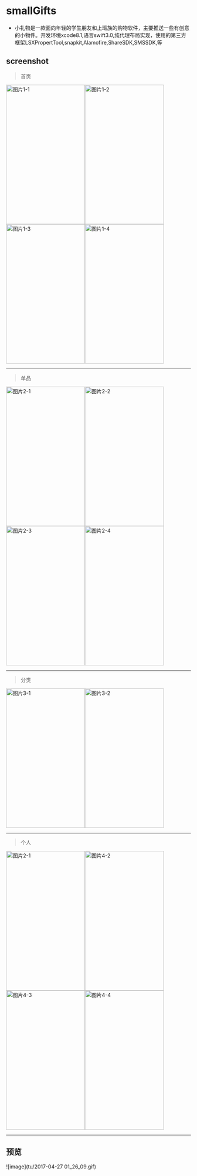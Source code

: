 # smallGifts
  - 小礼物是一款面向年轻的学生朋友和上班族的购物软件，主要推送一些有创意的小物件。开发环境xcode8.1,语言swift3.0,纯代理布局实现，使用的第三方框架LSXPropertTool,snapkit,Alamofire,ShareSDK,SMSSDK,等
  
## screenshot
   > 首页
   
  <img src="https://github.com/coderLL/ShoppingGuide/blob/master/%E6%88%AA%E5%9B%BE/1-1.png" width="215" height="380" alt="图片1-1" /><img src="https://github.com/coderLL/ShoppingGuide/blob/master/%E6%88%AA%E5%9B%BE/1-2.png" width="215" height="380" alt="图片1-2" /><img src="https://github.com/coderLL/ShoppingGuide/blob/master/%E6%88%AA%E5%9B%BE/1-3.png" width="215" height="380" alt="图片1-3" /><img src="https://github.com/coderLL/ShoppingGuide/blob/master/%E6%88%AA%E5%9B%BE/1-4.png" width="215" height="380" alt="图片1-4" />
  ****
   > 单品
   
  <img src="https://github.com/coderLL/ShoppingGuide/blob/master/%E6%88%AA%E5%9B%BE/2-1.png" width="215" height="380" alt="图片2-1" /><img src="https://github.com/coderLL/ShoppingGuide/blob/master/%E6%88%AA%E5%9B%BE/2-2.png" width="215" height="380" alt="图片2-2" /><img src="https://github.com/coderLL/ShoppingGuide/blob/master/%E6%88%AA%E5%9B%BE/2-3.png" width="215" height="380" alt="图片2-3" /><img src="https://github.com/coderLL/ShoppingGuide/blob/master/%E6%88%AA%E5%9B%BE/2-4.png" width="215" height="380" alt="图片2-4" />
  ****
   > 分类 
   
  <img src="https://github.com/coderLL/ShoppingGuide/blob/master/%E6%88%AA%E5%9B%BE/3-1.png" width="215" height="380" alt="图片3-1" /><img src="https://github.com/coderLL/ShoppingGuide/blob/master/%E6%88%AA%E5%9B%BE/3-2.png" width="215" height="380" alt="图片3-2" />   
  ****
   > 个人
   
  <img src="https://github.com/coderLL/ShoppingGuide/blob/master/%E6%88%AA%E5%9B%BE/4-1.png" width="215" height="380" alt="图片2-1" /><img src="https://github.com/coderLL/ShoppingGuide/blob/master/%E6%88%AA%E5%9B%BE/4-2.png" width="215" height="380" alt="图片4-2" /><img src="https://github.com/coderLL/ShoppingGuide/blob/master/%E6%88%AA%E5%9B%BE/4-3.png" width="215" height="380" alt="图片4-3" /><img src="https://github.com/coderLL/ShoppingGuide/blob/master/%E6%88%AA%E5%9B%BE/4-4.png" width="215" height="380" alt="图片4-4" /> 
  ****
## 预览
   ![image](tu/2017-04-27 01_26_09.gif)
 
  
   
